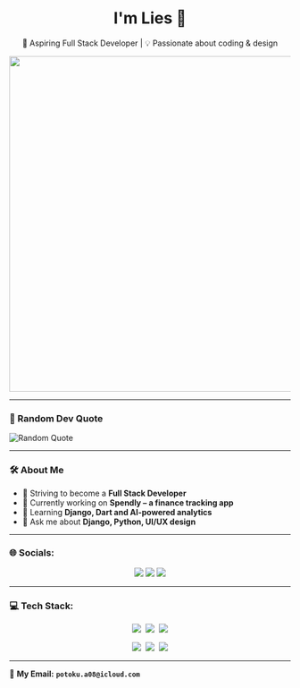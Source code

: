 <h1 align="center">I'm Lies 👋</h1>

<p align="center">
  🚀 Aspiring Full Stack Developer | 💡 Passionate about coding & design
</p>

<p align="center">
  <img src="https://media1.giphy.com/media/v1.Y2lkPTc5MGI3NjExb3BpNTRkODBzY2F4dTV4cnBvam8xdGd2bG1oZGpwdGk2ajJ5cG1xcyZlcD12MV9pbnRlcm5hbF9naWZfYnlfaWQmY3Q9Zw/BrqQjuljpwQw/giphy.gif" width="600">
</p>

---

### 🧠 Random Dev Quote  
![Random Quote](https://quotes-github-readme.vercel.app/api?type=horizontal&theme=tokyonight)

---

### 🛠 About Me
- 🎯 Striving to become a **Full Stack Developer**  
- 🚀 Currently working on **Spendly – a finance tracking app**  
- 🌱 Learning **Django, Dart and AI-powered analytics**  
- 💬 Ask me about **Django, Python, UI/UX design**  

---

### 🌐 Socials:
<p align="center">
  <a href="https://discord.com/users/l1esss"><img src="https://img.shields.io/badge/DISCORD-5865F2?style=for-the-badge&logo=discord&logoColor=white"></a>
  <a href="https://www.instagram.com/l1eesss?igsh=Zm5zdW5yOTZsMXYw&utm_source=qr"><img src="https://img.shields.io/badge/INSTAGRAM-E4405F?style=for-the-badge&logo=instagram&logoColor=white"></a>
  <a href="https://x.com/l1essss?s=21"><img src="https://img.shields.io/badge/TWITTER-1DA1F2?style=for-the-badge&logo=twitter&logoColor=white"></a>
</p>

---

### 💻 Tech Stack:
<p align="center">
  <img src="https://img.shields.io/badge/Python-3776AB?style=for-the-badge&logo=python&logoColor=white">&nbsp;
  <img src="https://img.shields.io/badge/Django-092E20?style=for-the-badge&logo=django&logoColor=white">&nbsp;
  <img src="https://img.shields.io/badge/HTML5-E34F26?style=for-the-badge&logo=html5&logoColor=white">
</p>
<p align="center">
  <img src="https://img.shields.io/badge/CSS3-1572B6?style=for-the-badge&logo=css3&logoColor=white">&nbsp;
  <img src="https://img.shields.io/badge/Figma-F24E1E?style=for-the-badge&logo=figma&logoColor=white">&nbsp;
  <img src="https://img.shields.io/badge/Dart-0175C2?style=for-the-badge&logo=dart&logoColor=white">
</p>

---

📩 **My Email:** **`potoku.a08@icloud.com`**

